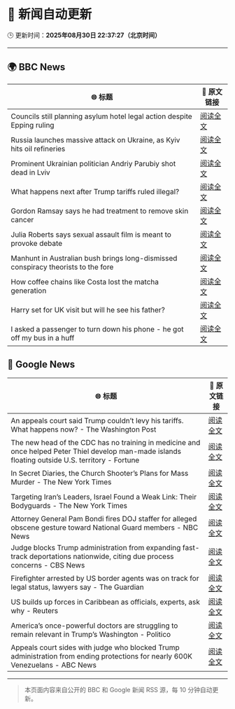 # 🧠 新闻自动更新

🕒 更新时间：**2025年08月30日 22:37:27（北京时间）**

---

## 🌍 BBC News

| 🌐 标题 | 🔗 原文链接 |
|--------|-------------|
| Councils still planning asylum hotel legal action despite Epping ruling | [阅读全文](https://www.bbc.com/news/articles/cj9wkrykx94o?at_medium=RSS&at_campaign=rss) |
| Russia launches massive attack on Ukraine, as Kyiv hits oil refineries | [阅读全文](https://www.bbc.com/news/articles/c4g614x9kqko?at_medium=RSS&at_campaign=rss) |
| Prominent Ukrainian politician Andriy Parubiy shot dead in Lviv | [阅读全文](https://www.bbc.com/news/articles/cjw6ep37469o?at_medium=RSS&at_campaign=rss) |
| What happens next after Trump tariffs ruled illegal? | [阅读全文](https://www.bbc.com/news/articles/cy983g8jr5do?at_medium=RSS&at_campaign=rss) |
| Gordon Ramsay says he had treatment to remove skin cancer | [阅读全文](https://www.bbc.com/news/articles/ce93lp8d9xro?at_medium=RSS&at_campaign=rss) |
| Julia Roberts says sexual assault film is meant to provoke debate | [阅读全文](https://www.bbc.com/news/articles/c5yejdmgzg4o?at_medium=RSS&at_campaign=rss) |
| Manhunt in Australian bush brings long-dismissed conspiracy theorists to the fore | [阅读全文](https://www.bbc.com/news/articles/ckgyk7ry8rdo?at_medium=RSS&at_campaign=rss) |
| How coffee chains like Costa lost the matcha generation | [阅读全文](https://www.bbc.com/news/articles/c3dpjvy5em1o?at_medium=RSS&at_campaign=rss) |
| Harry set for UK visit but will he see his father? | [阅读全文](https://www.bbc.com/news/articles/cwy0dgpyq35o?at_medium=RSS&at_campaign=rss) |
| I asked a passenger to turn down his phone - he got off my bus in a huff | [阅读全文](https://www.bbc.com/news/articles/c2l74nq2pldo?at_medium=RSS&at_campaign=rss) |

## 📰 Google News

| 🌐 标题 | 🔗 原文链接 |
|--------|-------------|
| An appeals court said Trump couldn’t levy his tariffs. What happens now? - The Washington Post | [阅读全文](https://news.google.com/rss/articles/CBMikgFBVV95cUxQOHpkZFljWVFGcWNoVzB3RDV5T3BBUXJwQkhFTnFhVXVpeHpRaHVTOTl2SU9SRy1KT1pUWWR2aDNRd2VaZmU3eThJOXgwN3RycENDOXFnR0M2Y3FxVW5ubEFhR1Z5Wm1WYVlNS19UaVl5dVczRGJYYkJmb2FWUHdOeFhuZnd5MTRITmZCX3NlLU52dw?oc=5) |
| The new head of the CDC has no training in medicine and once helped Peter Thiel develop man-made islands floating outside U.S. territory - Fortune | [阅读全文](https://news.google.com/rss/articles/CBMilwFBVV95cUxOR2ZtMVN5SWpvTjVvb0x3aFF4WDVLSkRGZV9mbnV6ZjUyU2VoS1N2aGxBWUVvN2dLSElVM2hhaXc1aG1vUFg1TE5seXNsbFE4QjQ3ZXlIRmNoRXViWEtSTmFXMVQ3R3B5YTJ4YTNjRlJteGQzUUp1ZVlXYzBKVk90c2h1N3pfczVFUkZSZEdqTUQ1dkxZSmxB?oc=5) |
| In Secret Diaries, the Church Shooter’s Plans for Mass Murder - The New York Times | [阅读全文](https://news.google.com/rss/articles/CBMiiwFBVV95cUxOTUxldnhXSFE0ek1sMVl1REJsbk43ZEQzWmU1aVZ1anVKaGU4cXRkMTRVbGtYRVk3QWxqUHhuQk91TW1Fd1RBUmlwRWUyREhoSTN0MEFrb21jNWxCSUpaUklkQktqeVM1QmdkUVF0NHN4ZGFVSWtDTFhDeXJ6S0ZLMWxZbkFPV2VRZTJB?oc=5) |
| Targeting Iran’s Leaders, Israel Found a Weak Link: Their Bodyguards - The New York Times | [阅读全文](https://news.google.com/rss/articles/CBMigwFBVV95cUxPbjJyNlluSDByRWxybHR4WmZfdFBUTVZobkRhd0hWbVBlSXlQMnlRQlFjUkt4SmxXM2c5YnV1VHNzS2NIOGpFTEVSMWdTOF9hRlg0ZHV6ekU5UzZxdF9yNDlUTHJyOWJScHJwZWF4V0s4d0ZRWHByOWJWVW4yUkF4RDNPbw?oc=5) |
| Attorney General Pam Bondi fires DOJ staffer for alleged obscene gesture toward National Guard members - NBC News | [阅读全文](https://news.google.com/rss/articles/CBMizgFBVV95cUxPSjZETXJwdWVkTkJmempnNDJmYlo2bkJTRzFrallTUk1LRXRDbDNIOGIyOEV4WEdmcE5vVFNpMS1Zekhxek5RT0hkclNIMkJUUnhqUTRxVjAzYWNINGFkNjE2TEVCaUg3SVNTbjVhaEV0bG1kd0c5a3lfT2ZKTVVTZlN4WjF1MDJwWXFzb2FJb1VnMmdidlF2anBqTmhlZ1lLM1ZObjZtcVM4M0o4SEdPaXVHaWFLM0NzcEFQNS1CY0RrM3pNZnFKUDA4dm5jZ9IBVkFVX3lxTFBYRmlGOVNFQ1pMbmJvX2ZTQjJZSUJGUlh2aGVSS2VZSzVlNzcwMkVhSUFxLTdhU3BBekg0Z3o2THVqeGREdW1Sbk9LSW4wQzdTcGVkdkdn?oc=5) |
| Judge blocks Trump administration from expanding fast-track deportations nationwide, citing due process concerns - CBS News | [阅读全文](https://news.google.com/rss/articles/CBMijAFBVV95cUxNeGdWY0VHWHkxdDl1Q1RpWGhyS0VMTi1qeUFCb0VxdDVEWXdIRkhkd2luLVItbm5Iemwwb0pVT1U0VDlRWFpIdUJadjM3eEVYSlhSbEExUFlVWlY1Yl9aeThjWWdqYnBTblpMYXBvekNpSW1ZZThaaURUSVdCdHUtYkU3aUNLVmVWaFBDatIBkgFBVV95cUxPaUtwWmxSMWwzOEVoSXo5VHl3VkRKMmZNcU43MTAybHVqSUhTdU0zblhGNTUzSzNDMnp4Y2FkZTR1ZDh3Y3o2SEF1dmRXWXZzM094NjVCVU04ZG4weGlVYlhiVjhJRDBTNmZfaEZISVduSnA5QlNKVUNuZFB6dlRBU29CVDBILVhQanh0NUVwSWR2dw?oc=5) |
| Firefighter arrested by US border agents was on track for legal status, lawyers say - The Guardian | [阅读全文](https://news.google.com/rss/articles/CBMijAFBVV95cUxNenV3YkQ5a0xBS1lULUFVTXJkcDE5dzR3SF83Yml3REFnSTdvR3JISjNFYm14N0R4VlJkbklyM2ZEX1J2X2pjSEh3Nkk1S2I5RjBtVUFYSjVBb2xWcXFmbU9hS2pIUml5R2ZNTnhNeTdKcGkxZkRxMTRpbEJBQUF0U2VWaUY3TldBaFNILQ?oc=5) |
| US builds up forces in Caribbean as officials, experts, ask why - Reuters | [阅读全文](https://news.google.com/rss/articles/CBMiogFBVV95cUxOQnlEUnUzWUg5ckZxc0tSUlJfWXEwa1JTUzd3Q0UzcHdwc3pDNHpxaE9iQnZ4Ullxd29vUm5DRVpWbjVBN0lPWGliR0pISVIxOXlzVWRIVGFaVnRTT19LdkhJNVNacndUTFVJX2hGbWpRbmNPa2FHYmJnUWw1RmdrSXZpYlp5c0lLdm9qbFBPbWlPOVhSeldWNFE0ZDBXMkhGR3c?oc=5) |
| America’s once-powerful doctors are struggling to remain relevant in Trump’s Washington - Politico | [阅读全文](https://news.google.com/rss/articles/CBMihwFBVV95cUxPTGpXNUFhSERfU3NDV3VzZ0Y0S3B1R1ctQlQ5bTNRZVJfWG92WDItdkl1YlZuQzZJMGlVLXpKMmNsX2JrYW1adnNFcjVDOTluY1ZoLXQ5cmtETW94cExXQWJ6TUdOYkRCMmdrZVRWeE0zV0s0MGphaEk1SmVHeDFEM0RRbVQzVlU?oc=5) |
| Appeals court sides with judge who blocked Trump administration from ending protections for nearly 600K Venezuelans - ABC News | [阅读全文](https://news.google.com/rss/articles/CBMiiwFBVV95cUxNRVg2NS04S0tvMkJOWFJBRGtVQ1FIaktfcHZzY0JvZ1IzYWZoM0tfdGNDXzJ6Z0pvWUdLWHpFR0h2azRmck81T29TMVJMeHZSWDFPNmtPU3FZRWZ4MUtIa19ERHJ1YXhpQ09uNGtDT25SX0dFaHNuamN1WlFPMFlWSy1vNmhZakZuWGJZ0gGQAUFVX3lxTE5PRGVTblZYMUtocEpWblFDQk1kQ2FwYmFIZlR5bGl2cnVpV2pKTU94ZzNxN0hFUTRYWVNBZ1VZRjk2SmtpUEVMMkY5WmtNZzV1S293RTJOY3VIVUFHdUI4eXRGZXVaRW1lRlI0dTk5VWg4dlhQcE1GTXRPQ1J3VGNDWGFvaVJvZUhvSlY2di1PWg?oc=5) |

---
> 本页面内容来自公开的 BBC 和 Google 新闻 RSS 源，每 10 分钟自动更新。